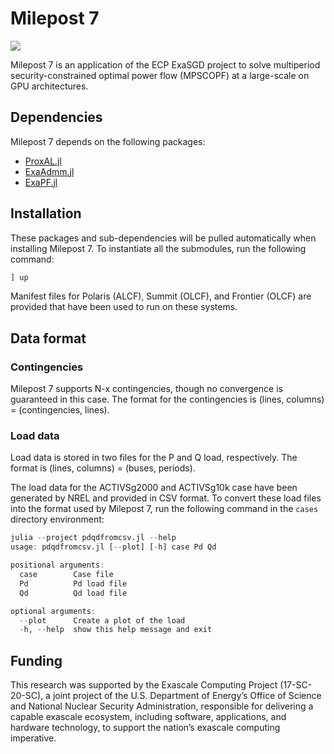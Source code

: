 # Milepost 7

[![][build-stable-img]][build-url]

Milepost 7 is an application of the ECP ExaSGD project to solve multiperiod security-constrained optimal power flow (MPSCOPF) at a large-scale on GPU
architectures.

## Dependencies
Milepost 7 depends on the following packages:
- [ProxAL.jl](https://github.com/exanauts/ProxAL.jl)
- [ExaAdmm.jl](https://github.com/exanauts/ExaAdmm.jl)
- [ExaPF.jl](https://github.com/exanauts/ExaPF.jl)

## Installation
These packages and sub-dependencies will be pulled automatically when installing
Milepost 7. To instantiate all the submodules, run the following command:
```julia
] up
```
Manifest files for Polaris (ALCF), Summit (OLCF), and Frontier (OLCF) are
provided that have been used to run on these systems.

## Data format
### Contingencies
Milepost 7 supports N-x contingencies, though no convergence is guaranteed in
this case. The format for the contingencies is (lines, columns) =
(contingencies, lines).

### Load data
Load data is stored in two files for the P and Q load, respectively. The format
is (lines, columns) = (buses, periods).

The load data for the ACTIVSg2000 and ACTIVSg10k case have been generated by
NREL and provided in CSV format. To convert these load files into the format
used by Milepost 7, run the following command in the `cases` directory
environment:
```julia
julia --project pdqdfromcsv.jl --help
usage: pdqdfromcsv.jl [--plot] [-h] case Pd Qd

positional arguments:
  case        Case file
  Pd          Pd load file
  Qd          Qd load file

optional arguments:
  --plot      Create a plot of the load
  -h, --help  show this help message and exit
```
## Funding
This research was supported by the Exascale Computing Project (17-SC-20-SC), a joint project of the U.S. Department of Energy’s Office of Science and National Nuclear Security Administration, responsible for delivering a capable exascale ecosystem, including software, applications, and hardware technology, to support the nation’s exascale computing imperative.

[build-url]: https://github.com/exanauts/Milepost7.jl/actions?query=workflow
[build-stable-img]: https://github.com/exanauts/Milepost7.jl/workflows/CI/badge.svg?branch=main
